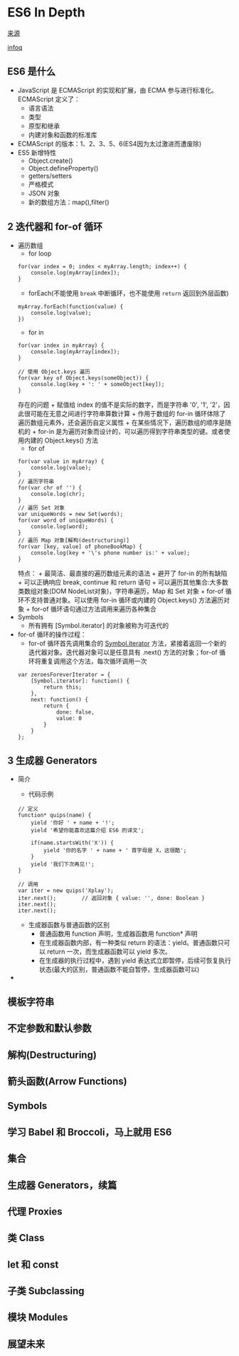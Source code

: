 
# ES6 In Depth
[来源](https://hacks.mozilla.org/category/es6-in-depth/)

[infoq](http://www.infoq.com/cn/es6-in-depth/)

## ES6 是什么
* JavaScript 是 ECMAScript 的实现和扩展，由 ECMA 参与进行标准化。ECMAScript 定义了：
    - 语言语法
    - 类型
    - 原型和继承
    - 内建对象和函数的标准库
* ECMAScript 的版本：1、2、3、5、6(ES4因为太过激进而遭废除)
* ES5 新增特性
    - Object.create()
    - Object.defineProperty()
    - getters/setters
    - 严格模式
    - JSON 对象
    - 新的数组方法：map(),filter()

## 2 迭代器和 for-of 循环
* 遍历数组
    - for loop
    ```
    for(var index = 0; index < myArray.length; index++) {
        console.log(myArray[index]);
    }
    ```
    - forEach(不能使用 `break` 中断循环，也不能使用 `return` 返回到外层函数)
    ```
    myArray.forEach(function(value) {
        console.log(value);
    })
    ```
    - for in
    ```
    for(var index in myArray) {
        console.log(myArray[index]);
    }

    // 使用 Object.keys 遍历
    for(var key of Object.keys(someObject)) {
        console.log(key + ': ' + someObject[key]);
    }
    ```
    存在的问题
        + 赋值给 index 的值不是实际的数字，而是字符串 '0', '1', '2'，因此很可能在无意之间进行字符串算数计算
        + 作用于数组的 for-in 循环体除了遍历数组元素外，还会遍历自定义属性
        + 在某些情况下，遍历数组的顺序是随机的
        + for-in 是为遍历对象而设计的，可以遍历得到字符串类型的键。或者使用内建的 Object.keys() 方法
    - for of
    ```
    for(var value in myArray) {
        console.log(value);
    }
    // 遍历字符串
    for(var chr of '') {
        console.log(chr);
    }
    // 遍历 Set 对象
    var uniqueWords = new Set(words);
    for(var word of uniqueWords) {
        console.log(word);
    }
    // 遍历 Map 对象[解构(destructuring)]
    for(var [key, value] of phoneBookMap) {
        console.log(key + '\'s phone number is:' + value);
    }
    ```
    特点：
        + 最简洁、最直接的遍历数组元素的语法
        + 避开了 for-in 的所有缺陷
        + 可以正确响应 break, continue 和 return 语句
        + 可以遍历其他集合:大多数类数组对象(DOM NodeList对象)，字符串遍历，Map 和 Set 对象
        + for-of 循环不支持普通对象。可以使用 for-in 循环或内建的 Object.keys() 方法遍历对象
        + for-of 循环语句通过方法调用来遍历各种集合
* Symbols
    - 所有拥有 [Symbol.iterator] 的对象被称为可迭代的
* for-of 循环的操作过程：
    - for-of 循环首先调用集合的 [Symbol.iterator]() 方法，紧接着返回一个新的迭代器对象。迭代器对象可以是任意具有 .next() 方法的对象；for-of 循环将重复调用这个方法，每次循环调用一次
    ```
    var zeroesForeverIterator = {
        [Symbol.iterator]: function() {
            return this;
        },
        next: function() {
            return {
                done: false,
                value: 0
            }
        }
    };
    ```

## 3 生成器 Generators
* 简介
    - 代码示例
    ```
    // 定义
    function* quips(name) {
        yield '你好 ' + name + '!';
        yield '希望你能喜欢这篇介绍 ES6 的译文';

        if(name.startsWith('X')) {
            yield '你的名字 ' + name + ' 首字母是 X，这很酷';
        }
        yield '我们下次再见!';
    }

    // 调用
    var iter = new quips('Xplay');
    iter.next();        // 返回对象 { value: '', done: Boolean }
    iter.next();
    iter.next();
    ```
    - 生成器函数与普通函数的区别
        + 普通函数用 function 声明，生成器函数用 function* 声明
        + 在生成器函数内部，有一种类似 return 的语法：yield。普通函数只可以 return 一次，而生成器函数可以 yield 多次。
        + 在生成器的执行过程中，遇到 yield 表达式立即暂停，后续可恢复执行状态(最大的区别，普通函数不能自暂停，生成器函数可以)

* 
## 模板字符串
## 不定参数和默认参数
## 解构(Destructuring)
## 箭头函数(Arrow Functions)
## Symbols
## 学习 Babel 和 Broccoli，马上就用 ES6
## 集合
## 生成器 Generators，续篇
## 代理 Proxies
## 类 Class
## let 和 const
## 子类 Subclassing
## 模块 Modules
## 展望未来
